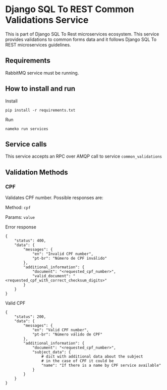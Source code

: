 # Django SQL To REST Common Validations Service
This is part of Django SQL To Rest microservices ecosystem. 
This service provides validations to common forms data 
and it follows Django SQL To REST microservices guidelines.


## Requirements

RabbitMQ service must be running.


## How to install and run

Install
```
pip install -r requirements.txt
```

Run
```
nameko run services
```

## Service calls
This service accepts an RPC over AMQP call to service `common_validations`

## Validation Methods

### CPF
Validates CPF number. Possible responses are:


Method: `cpf`

Params: `value`

Error response
```
{
    "status": 400,
    "data": {
        "messages": {
            "en": "Invalid CPF number", 
            "pt-br": "Número de CPF inválido"
        },
        "additional_information": {
            "document": "<requested_cpf_number>",
            "valid_document": "<requested_cpf_with_correct_checksum_digits>"
        }
    }
}
```

Valid CPF

```
{
    "status": 200,
    "data": {
        "messages": {
            "en": "Valid CPF number", 
            "pt-br": "Número válido de CPF"
        },
        "additional_information": {
            "document": "<requested_cpf_number>",
            "subject_data": {
                # dict with additional data about the subject
                # in the case of CPF it could be
                "name": "If there is a name by CPF service available"
            }
        }
    }
}
```
